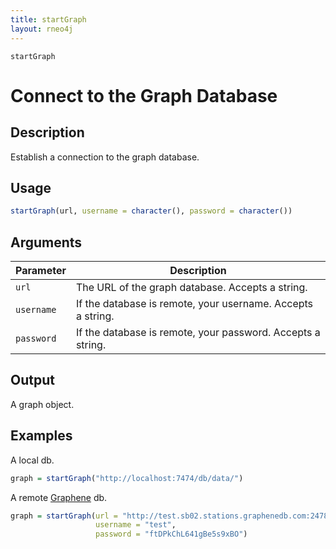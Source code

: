 ```yaml
---
title: startGraph
layout: rneo4j
---
```


`startGraph`

# Connect to the Graph Database

## Description

Establish a connection to the graph database.

## Usage

```r
startGraph(url, username = character(), password = character())
```

## Arguments

| Parameter | Description |
| --------- | ----------- |
| `url`     | The URL of the graph database. Accepts a string.  |
| `username` | If the database is remote, your username. Accepts a string. |
| `password` | If the database is remote, your password. Accepts a string. |

## Output

A graph object.

## Examples

A local db.

```r
graph = startGraph("http://localhost:7474/db/data/")
```

A remote [Graphene](http://www.graphenedb.com/) db.

```r
graph = startGraph(url = "http://test.sb02.stations.graphenedb.com:24789/db/data/", 
				   username = "test", 
				   password = "ftDPkChL641gBe5s9xBO")
```